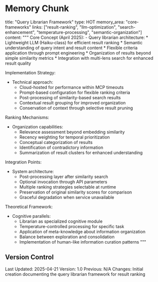 # Memory Chunk

<chunk>
title: "Query Librarian Framework"
type: HOT
memory_area: "core-frameworks"
links: ["result-ranking", "llm-optimization", "search-enhancement", "temperature-processing", "semantic-organization"]
content: """
Core Concept (April 2025):
- Query librarian architecture:
  * Lightweight LLM (Haiku-class) for efficient result ranking
  * Semantic understanding of query intent and result content
  * Flexible criteria application through prompt engineering
  * Organization of results beyond simple similarity metrics
  * Integration with multi-lens search for enhanced result quality

Implementation Strategy:
- Technical approach:
  * Cloud-hosted for performance within MCP timeouts
  * Prompt-based configuration for flexible ranking criteria
  * Post-processing of similarity-based search results
  * Contextual result grouping for improved organization
  * Conservation of context through selective result pruning

Ranking Mechanisms:
- Organization capabilities:
  * Relevance assessment beyond embedding similarity
  * Recency weighting for temporal prioritization
  * Conceptual categorization of results
  * Identification of contradictory information
  * Summarization of result clusters for enhanced understanding

Integration Points:
- System architecture:
  * Post-processing layer after similarity search
  * Optional invocation through API parameters
  * Multiple ranking strategies selectable at runtime
  * Preservation of original similarity scores for comparison
  * Graceful degradation when service unavailable

Theoretical Framework:
- Cognitive parallels:
  * Librarian as specialized cognitive module
  * Temperature-controlled processing for specific task
  * Application of meta-knowledge about information organization
  * Balance between exploration and consolidation
  * Implementation of human-like information curation patterns
"""
</chunk>

## Version Control
Last Updated: 2025-04-21
Version: 1.0
Previous: N/A
Changes: Initial creation documenting the query librarian framework for result ranking